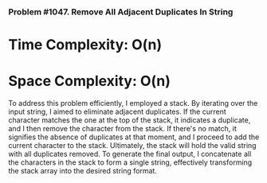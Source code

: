 ### Problem #1047. Remove All Adjacent Duplicates In String

# Time Complexity: O(n)
# Space Complexity: O(n)

To address this problem efficiently, I employed a stack. By iterating over the input string, I aimed to eliminate adjacent duplicates. If the current character matches the one at the top of the stack, it indicates a duplicate, and I then remove the character from the stack. If there's no match, it signifies the absence of duplicates at that moment, and I proceed to add the current character to the stack. Ultimately, the stack will hold the valid string with all duplicates removed. To generate the final output, I concatenate all the characters in the stack to form a single string, effectively transforming the stack array into the desired string format.
